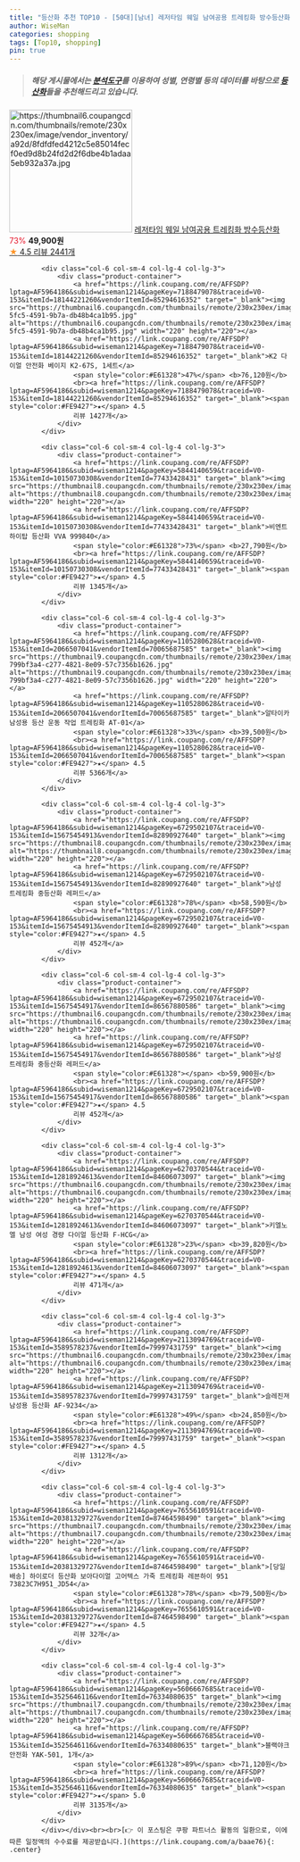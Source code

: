 ```yaml
---
title: "등산화 추천 TOP10 - [50대][남녀] 레저타임 웨일 남여공용 트레킹화 방수등산화"
author: WiseMan
categories: shopping
tags: [Top10, shopping]
pin: true
---
```


> ##### 해당 게시물에서는 [**분석도구**](https://itemscout.io/)를 이용하여 **성별**, **연령별** 등의 데이터를 바탕으로 [**등산화**](https://link.coupang.com/a/baae76)들을 추천해드리고 있습니다.
<div class="container"><div class="row">
            <div class="col-6 col-sm-4 col-lg-4 col-lg-3">
                <div class="product-container">
                    <a href="https://link.coupang.com/re/AFFSDP?lptag=AF5964186&subid=wiseman1214&pageKey=7595292343&traceid=V0-153&itemId=20079230280&vendorItemId=78380190317" target="_blank"><img src="https://thumbnail6.coupangcdn.com/thumbnails/remote/230x230ex/image/vendor_inventory/a92d/8fdfdfed4212c5e85014fecf0ed9d8b24fd2d2f6dbe4b1adaa5eb932a37a.jpg" alt="https://thumbnail6.coupangcdn.com/thumbnails/remote/230x230ex/image/vendor_inventory/a92d/8fdfdfed4212c5e85014fecf0ed9d8b24fd2d2f6dbe4b1adaa5eb932a37a.jpg" width="220" height="220"></a>
                    <a href="https://link.coupang.com/re/AFFSDP?lptag=AF5964186&subid=wiseman1214&pageKey=7595292343&traceid=V0-153&itemId=20079230280&vendorItemId=78380190317" target="_blank">레저타임 웨일 남여공용 트레킹화 방수등산화</a>
                    <span style="color:#E61328">73%</span> <b>49,900원</b>
                    <br><a href="https://link.coupang.com/re/AFFSDP?lptag=AF5964186&subid=wiseman1214&pageKey=7595292343&traceid=V0-153&itemId=20079230280&vendorItemId=78380190317" target="_blank"><span style="color:#FE9427">★</span> 4.5
                    리뷰 2441개</a>
                </div>
            </div>
            
            <div class="col-6 col-sm-4 col-lg-4 col-lg-3">
                <div class="product-container">
                    <a href="https://link.coupang.com/re/AFFSDP?lptag=AF5964186&subid=wiseman1214&pageKey=7188479078&traceid=V0-153&itemId=18144221260&vendorItemId=85294616352" target="_blank"><img src="https://thumbnail6.coupangcdn.com/thumbnails/remote/230x230ex/image/retail/images/2023/03/10/15/2/c26217bf-5fc5-4591-9b7a-db48b4ca1b95.jpg" alt="https://thumbnail6.coupangcdn.com/thumbnails/remote/230x230ex/image/retail/images/2023/03/10/15/2/c26217bf-5fc5-4591-9b7a-db48b4ca1b95.jpg" width="220" height="220"></a>
                    <a href="https://link.coupang.com/re/AFFSDP?lptag=AF5964186&subid=wiseman1214&pageKey=7188479078&traceid=V0-153&itemId=18144221260&vendorItemId=85294616352" target="_blank">K2 다이얼 안전화 베이지 K2-67S, 1세트</a>
                    <span style="color:#E61328">47%</span> <b>76,120원</b>
                    <br><a href="https://link.coupang.com/re/AFFSDP?lptag=AF5964186&subid=wiseman1214&pageKey=7188479078&traceid=V0-153&itemId=18144221260&vendorItemId=85294616352" target="_blank"><span style="color:#FE9427">★</span> 4.5
                    리뷰 1427개</a>
                </div>
            </div>
            
            <div class="col-6 col-sm-4 col-lg-4 col-lg-3">
                <div class="product-container">
                    <a href="https://link.coupang.com/re/AFFSDP?lptag=AF5964186&subid=wiseman1214&pageKey=5844140659&traceid=V0-153&itemId=10150730308&vendorItemId=77433428431" target="_blank"><img src="https://thumbnail8.coupangcdn.com/thumbnails/remote/230x230ex/image/rs_quotation_api/shgccfnf/e52126b5f76f410f998d3d8d1881b1ea.jpg" alt="https://thumbnail8.coupangcdn.com/thumbnails/remote/230x230ex/image/rs_quotation_api/shgccfnf/e52126b5f76f410f998d3d8d1881b1ea.jpg" width="220" height="220"></a>
                    <a href="https://link.coupang.com/re/AFFSDP?lptag=AF5964186&subid=wiseman1214&pageKey=5844140659&traceid=V0-153&itemId=10150730308&vendorItemId=77433428431" target="_blank">비엔트 하이탑 등산화 VVA 999840</a>
                    <span style="color:#E61328">73%</span> <b>27,790원</b>
                    <br><a href="https://link.coupang.com/re/AFFSDP?lptag=AF5964186&subid=wiseman1214&pageKey=5844140659&traceid=V0-153&itemId=10150730308&vendorItemId=77433428431" target="_blank"><span style="color:#FE9427">★</span> 4.5
                    리뷰 1345개</a>
                </div>
            </div>
            
            <div class="col-6 col-sm-4 col-lg-4 col-lg-3">
                <div class="product-container">
                    <a href="https://link.coupang.com/re/AFFSDP?lptag=AF5964186&subid=wiseman1214&pageKey=1105280628&traceid=V0-153&itemId=2066507041&vendorItemId=70065687585" target="_blank"><img src="https://thumbnail9.coupangcdn.com/thumbnails/remote/230x230ex/image/retail/images/3724763345733577-799bf3a4-c277-4821-8e09-57c7356b1626.jpg" alt="https://thumbnail9.coupangcdn.com/thumbnails/remote/230x230ex/image/retail/images/3724763345733577-799bf3a4-c277-4821-8e09-57c7356b1626.jpg" width="220" height="220"></a>
                    <a href="https://link.coupang.com/re/AFFSDP?lptag=AF5964186&subid=wiseman1214&pageKey=1105280628&traceid=V0-153&itemId=2066507041&vendorItemId=70065687585" target="_blank">알타이카 남성용 등산 운동 작업 트레킹화 AT-01</a>
                    <span style="color:#E61328">33%</span> <b>39,500원</b>
                    <br><a href="https://link.coupang.com/re/AFFSDP?lptag=AF5964186&subid=wiseman1214&pageKey=1105280628&traceid=V0-153&itemId=2066507041&vendorItemId=70065687585" target="_blank"><span style="color:#FE9427">★</span> 4.5
                    리뷰 5366개</a>
                </div>
            </div>
            
            <div class="col-6 col-sm-4 col-lg-4 col-lg-3">
                <div class="product-container">
                    <a href="https://link.coupang.com/re/AFFSDP?lptag=AF5964186&subid=wiseman1214&pageKey=6729502107&traceid=V0-153&itemId=15675454913&vendorItemId=82890927640" target="_blank"><img src="https://thumbnail8.coupangcdn.com/thumbnails/remote/230x230ex/image/vendor_inventory/680a/738676c09c89ca821f8712bcb29f3c9d01b75df39cacaab6238948a9b168.jpg" alt="https://thumbnail8.coupangcdn.com/thumbnails/remote/230x230ex/image/vendor_inventory/680a/738676c09c89ca821f8712bcb29f3c9d01b75df39cacaab6238948a9b168.jpg" width="220" height="220"></a>
                    <a href="https://link.coupang.com/re/AFFSDP?lptag=AF5964186&subid=wiseman1214&pageKey=6729502107&traceid=V0-153&itemId=15675454913&vendorItemId=82890927640" target="_blank">남성 트레킹화 중등산화 레퍼드</a>
                    <span style="color:#E61328">78%</span> <b>58,590원</b>
                    <br><a href="https://link.coupang.com/re/AFFSDP?lptag=AF5964186&subid=wiseman1214&pageKey=6729502107&traceid=V0-153&itemId=15675454913&vendorItemId=82890927640" target="_blank"><span style="color:#FE9427">★</span> 4.5
                    리뷰 452개</a>
                </div>
            </div>
            
            <div class="col-6 col-sm-4 col-lg-4 col-lg-3">
                <div class="product-container">
                    <a href="https://link.coupang.com/re/AFFSDP?lptag=AF5964186&subid=wiseman1214&pageKey=6729502107&traceid=V0-153&itemId=15675454917&vendorItemId=86567880586" target="_blank"><img src="https://thumbnail6.coupangcdn.com/thumbnails/remote/230x230ex/image/vendor_inventory/904f/6f5ea21457b15cb7c45e82f26a1a4984752a659ce195b56f4ce269d4182c.jpg" alt="https://thumbnail6.coupangcdn.com/thumbnails/remote/230x230ex/image/vendor_inventory/904f/6f5ea21457b15cb7c45e82f26a1a4984752a659ce195b56f4ce269d4182c.jpg" width="220" height="220"></a>
                    <a href="https://link.coupang.com/re/AFFSDP?lptag=AF5964186&subid=wiseman1214&pageKey=6729502107&traceid=V0-153&itemId=15675454917&vendorItemId=86567880586" target="_blank">남성 트레킹화 중등산화 레퍼드</a>
                    <span style="color:#E61328"></span> <b>59,900원</b>
                    <br><a href="https://link.coupang.com/re/AFFSDP?lptag=AF5964186&subid=wiseman1214&pageKey=6729502107&traceid=V0-153&itemId=15675454917&vendorItemId=86567880586" target="_blank"><span style="color:#FE9427">★</span> 4.5
                    리뷰 452개</a>
                </div>
            </div>
            
            <div class="col-6 col-sm-4 col-lg-4 col-lg-3">
                <div class="product-container">
                    <a href="https://link.coupang.com/re/AFFSDP?lptag=AF5964186&subid=wiseman1214&pageKey=6270370544&traceid=V0-153&itemId=12818924613&vendorItemId=84606073097" target="_blank"><img src="https://thumbnail6.coupangcdn.com/thumbnails/remote/230x230ex/image/vendor_inventory/b307/00f471e9b9cfb0ae5456881ba91b74d1c41419fa651b918210d352297ccc.jpg" alt="https://thumbnail6.coupangcdn.com/thumbnails/remote/230x230ex/image/vendor_inventory/b307/00f471e9b9cfb0ae5456881ba91b74d1c41419fa651b918210d352297ccc.jpg" width="220" height="220"></a>
                    <a href="https://link.coupang.com/re/AFFSDP?lptag=AF5964186&subid=wiseman1214&pageKey=6270370544&traceid=V0-153&itemId=12818924613&vendorItemId=84606073097" target="_blank">키엘노엘 남성 여성 경량 다이얼 등산화 F-HCG</a>
                    <span style="color:#E61328">23%</span> <b>39,820원</b>
                    <br><a href="https://link.coupang.com/re/AFFSDP?lptag=AF5964186&subid=wiseman1214&pageKey=6270370544&traceid=V0-153&itemId=12818924613&vendorItemId=84606073097" target="_blank"><span style="color:#FE9427">★</span> 4.5
                    리뷰 471개</a>
                </div>
            </div>
            
            <div class="col-6 col-sm-4 col-lg-4 col-lg-3">
                <div class="product-container">
                    <a href="https://link.coupang.com/re/AFFSDP?lptag=AF5964186&subid=wiseman1214&pageKey=2113094769&traceid=V0-153&itemId=3589578237&vendorItemId=79997431759" target="_blank"><img src="https://thumbnail6.coupangcdn.com/thumbnails/remote/230x230ex/image/vendor_inventory/a618/7e931fe71ed8dced56ede541160dad611e58a0d3a0a95e3e5982a06f1de2.jpg" alt="https://thumbnail6.coupangcdn.com/thumbnails/remote/230x230ex/image/vendor_inventory/a618/7e931fe71ed8dced56ede541160dad611e58a0d3a0a95e3e5982a06f1de2.jpg" width="220" height="220"></a>
                    <a href="https://link.coupang.com/re/AFFSDP?lptag=AF5964186&subid=wiseman1214&pageKey=2113094769&traceid=V0-153&itemId=3589578237&vendorItemId=79997431759" target="_blank">슬레진져 남성용 등산화 AF-9234</a>
                    <span style="color:#E61328">49%</span> <b>24,850원</b>
                    <br><a href="https://link.coupang.com/re/AFFSDP?lptag=AF5964186&subid=wiseman1214&pageKey=2113094769&traceid=V0-153&itemId=3589578237&vendorItemId=79997431759" target="_blank"><span style="color:#FE9427">★</span> 4.5
                    리뷰 1312개</a>
                </div>
            </div>
            
            <div class="col-6 col-sm-4 col-lg-4 col-lg-3">
                <div class="product-container">
                    <a href="https://link.coupang.com/re/AFFSDP?lptag=AF5964186&subid=wiseman1214&pageKey=7655610591&traceid=V0-153&itemId=20381329727&vendorItemId=87464598490" target="_blank"><img src="https://thumbnail7.coupangcdn.com/thumbnails/remote/230x230ex/image/vendor_inventory/7939/ca75c824abbbee06cd526ae71266fdacde50342b976e9cf4eef8751f235e.jpg" alt="https://thumbnail7.coupangcdn.com/thumbnails/remote/230x230ex/image/vendor_inventory/7939/ca75c824abbbee06cd526ae71266fdacde50342b976e9cf4eef8751f235e.jpg" width="220" height="220"></a>
                    <a href="https://link.coupang.com/re/AFFSDP?lptag=AF5964186&subid=wiseman1214&pageKey=7655610591&traceid=V0-153&itemId=20381329727&vendorItemId=87464598490" target="_blank">[당일배송] 하이로더 등산화 보아다이얼 고어텍스 가죽 트레킹화 레븐하이 951 73823C7H951_JD54</a>
                    <span style="color:#E61328">78%</span> <b>79,500원</b>
                    <br><a href="https://link.coupang.com/re/AFFSDP?lptag=AF5964186&subid=wiseman1214&pageKey=7655610591&traceid=V0-153&itemId=20381329727&vendorItemId=87464598490" target="_blank"><span style="color:#FE9427">★</span> 4.5
                    리뷰 32개</a>
                </div>
            </div>
            
            <div class="col-6 col-sm-4 col-lg-4 col-lg-3">
                <div class="product-container">
                    <a href="https://link.coupang.com/re/AFFSDP?lptag=AF5964186&subid=wiseman1214&pageKey=5606667685&traceid=V0-153&itemId=3525646116&vendorItemId=76334080635" target="_blank"><img src="https://thumbnail7.coupangcdn.com/thumbnails/remote/230x230ex/image/rs_quotation_api/6qgf7ztp/b828838e986249c69b931b51d672df51.jpg" alt="https://thumbnail7.coupangcdn.com/thumbnails/remote/230x230ex/image/rs_quotation_api/6qgf7ztp/b828838e986249c69b931b51d672df51.jpg" width="220" height="220"></a>
                    <a href="https://link.coupang.com/re/AFFSDP?lptag=AF5964186&subid=wiseman1214&pageKey=5606667685&traceid=V0-153&itemId=3525646116&vendorItemId=76334080635" target="_blank">블랙야크 안전화 YAK-501, 1개</a>
                    <span style="color:#E61328">89%</span> <b>71,120원</b>
                    <br><a href="https://link.coupang.com/re/AFFSDP?lptag=AF5964186&subid=wiseman1214&pageKey=5606667685&traceid=V0-153&itemId=3525646116&vendorItemId=76334080635" target="_blank"><span style="color:#FE9427">★</span> 5.0
                    리뷰 3135개</a>
                </div>
            </div>
            </div></div><br><br>[👉 이 포스팅은 쿠팡 파트너스 활동의 일환으로, 이에 따른 일정액의 수수료를 제공받습니다.](https://link.coupang.com/a/baae76){: .center}